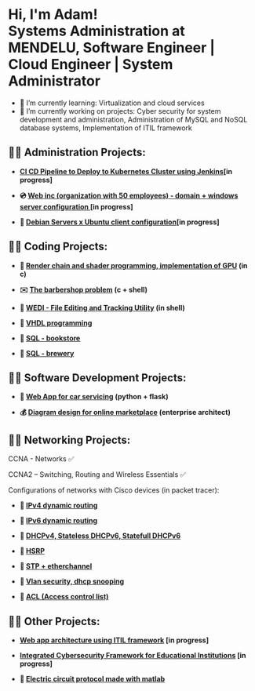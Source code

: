 <h1>Hi, I'm Adam! <br/>Systems Administration at MENDELU, Software Engineer | Cloud Engineer | System Administrator</a> </h1>
  
- 🌱 I’m currently learning: Virtualization and cloud services
- 🔭 I’m currently working on projects: Cyber security for system development and administration, Administration of MySQL and NoSQL database systems, Implementation of ITIL framework
  
<h2>👨‍💻 Administration Projects:</h2>

  - <b> [CI CD Pipeline to Deploy to Kubernetes Cluster using Jenkins](https://github.com/AdamLnenicka/devops1)[in progress] </b>
  
  - <b> :cd: [Web inc (organization with 50 employees) - domain + windows server configuration ](https://github.com/AdamLnenicka/win1)[in progress] </b>
  
  - <b> :penguin: [Debian Servers x Ubuntu client configuration](https://github.com/AdamLnenicka/lin1)[in progress] </b>
  
<h2>👨‍💻 Coding Projects:</h2>

- <b> :space_invader: [Render chain and shader programming, implementation of GPU](https://github.com/AdamLnenicka/IZG) (in c) </b>

- <b> :envelope: [The barbershop problem](https://github.com/AdamLnenicka/semaphors) (c + shell)</b>

- <b> :shell: [WEDI - File Editing and Tracking Utility](https://github.com/AdamLnenicka/WEDI) (in shell)</b>

- <b> :wrench: [VHDL programming](https://github.com/AdamLnenicka/vhdl) </b>

- <b> :blue_book: [SQL - bookstore](https://github.com/AdamLnenicka/SQL-bookstore) </b>

- <b> :beer: [SQL - brewery](https://github.com/AdamLnenicka/SQL-brewery) </b>

<h2>👨‍💻 Software Development Projects:</h2>
  
  - <b> :car: [Web App for car servicing](https://github.com/AdamLnenicka/servis) (python + flask)</b>

  - <b> :moneybag: [Diagram design for online marketplace](https://github.com/AdamLnenicka/marketplace) (enterprise architect) </b>

<h2>👨‍💻 Networking Projects:</h2>

  CCNA - Networks :white_check_mark:
  
  CCNA2 – Switching, Routing and Wireless Essentials :white_check_mark:

  Configurations of networks with Cisco devices (in packet tracer):
  - <b> :signal_strength: [IPv4 dynamic routing](https://github.com/AdamLnenicka/ipv4routing) </b>

  - <b> :signal_strength: [IPv6 dynamic routing](https://github.com/AdamLnenicka/ipv6routing) </b>

  - <b> :signal_strength: [DHCPv4, Stateless DHCPv6, Statefull DHCPv6](https://github.com/AdamLnenicka/dhcpv4-6) </b>

  - <b> :signal_strength: [HSRP](https://github.com/AdamLnenicka/hsrp) </b>

  - <b> :signal_strength: [STP + etherchannel](https://github.com/AdamLnenicka/stp+eth) </b>

  - <b> :signal_strength: [Vlan security, dhcp snooping](https://github.com/AdamLnenicka/snooping) </b>

  - <b> :signal_strength: [ACL (Access control list)](https://github.com/AdamLnenicka/ACL) </b>
  
  
<h2>👨‍💻 Other Projects:</h2>

- <b> [Web app architecture using ITIL framework](https://github.com/AdamLnenicka/ITIL) [in progress]</b>

- <b> [Integrated Cybersecurity Framework for Educational Institutions](https://github.com/AdamLnenicka/ZKB) [in progress]</b>

- <b> :electric_plug: [Electric circuit protocol made with matlab](https://github.com/AdamLnenicka/IEL) </b>


